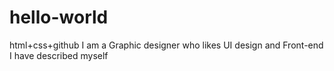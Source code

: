 # hello-world
html+css+github
I am a Graphic designer who likes UI design and Front-end
I have described myself
